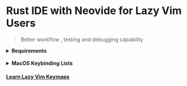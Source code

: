# Rust IDE with Neovide for Lazy Vim Users

> Better workflow , testing and debugging capability

<details>
<summary>
<strong> Requirements  <strong>
</summary>

Must Have Installed, check the link on how to install it

- [Rust](https://www.rust-lang.org/tools/install)

- [Neovide](https://neovide.dev)

- [Cargo Nexttest](https://nexte.st)


</details>

<br>

<details>
<summary>
 <strong>  MacOS Keybinding Lists </strong>
</summary>
<br>

##  Rust Specific Key Bindings

### <strong>Testing:</strong>

<kbd>F1</kbd> === `RustRunnables`

<kbd>F3</kbd> === `RustDebuggables`

<kbd>F4</kbd> === `Run Ignored Tests`

<kbd>F5</kbd> === `Reload Workspace`

<kbd>CMD</kbd> + <kbd>r</kbd>  ===  `Run App`

<kbd>CMD</kbd> + <kbd>Shift</kbd> + <kbd>r</kbd>  ===  Run Test Under Cursor

<kbd>CMD</kbd> + <kbd>g</kbd>  ===  `Share to Rust Playground`


### <strong>Debugging:</strong>

<kbd>CMD</kbd> +  <kbd>D</kbd>  ===  `Toggle Breakpoint``

<kbd>CMD</kbd> +  <kbd>F1</kbd>  ===  `Continue`

<kbd>CMD</kbd> +  <kbd>F2</kbd>  ===  `Step Over`

<kbd>CMD</kbd> +  <kbd>F3</kbd>  ===  `Step Into`

<kbd>CMD</kbd> +  <kbd>F4</kbd>  ===  `Step Out`


### <strong>LSP</strong>


<kbd>F2</kbd> === `Rename`

<kbd>CMD</kbd> + <kbd>.</kbd>  ===  `Code Actions`

<kbd>CMD</kbd> + <kbd>P</kbd>  ===  `Search File`


### <strong>File Editing</strong>

<kbd>CMD</kbd> + <kbd>S</kbd>  ===  `Save`

<kbd>CMD</kbd> + <kbd>V</kbd>  ===  `Paste`

<kbd>CMD</kbd> + <kbd>Y</kbd>  ===  `Redo`

<kbd>CMD</kbd> + <kbd>Z</kbd>  ===  `Undo`

<kbd>CMD</kbd> + <kbd>J,K</kbd> === `Move Line Up and Down`


### <strong>Tabs Navigation</strong>


<kbd>CMD</kbd> + <kbd>Q</kbd>  ===  `Quit`

<kbd>CMD</kbd> + <kbd>T</kbd>  ===  `New Tab`

<kbd>CMD</kbd> + <kbd>W</kbd>  ===  `Close Tab`

<kbd>CMD</kbd> + <kbd>[1-9]</kbd>  ===  `Switch Tab [1-9]`

<kbd>CMD</kbd> + <kbd>B</kbd>  ===  `Toggle Sidebar`

<kbd>CTRL</kbd> + <kbd>H,J,K,L</kbd> === `Pane Navigation`

</details>

#### [Learn Lazy Vim Keymaps](https://www.lazyvim.org/keymaps)
